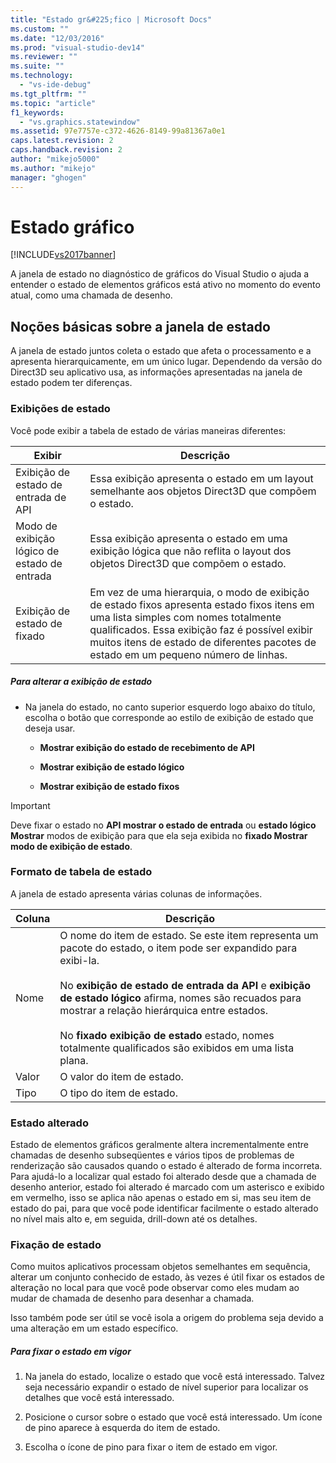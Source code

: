 ```yaml
---
title: "Estado gr&#225;fico | Microsoft Docs"
ms.custom: ""
ms.date: "12/03/2016"
ms.prod: "visual-studio-dev14"
ms.reviewer: ""
ms.suite: ""
ms.technology: 
  - "vs-ide-debug"
ms.tgt_pltfrm: ""
ms.topic: "article"
f1_keywords: 
  - "vs.graphics.statewindow"
ms.assetid: 97e7757e-c372-4626-8149-99a81367a0e1
caps.latest.revision: 2
caps.handback.revision: 2
author: "mikejo5000"
ms.author: "mikejo"
manager: "ghogen"
---
```

# Estado gr&#225;fico
[!INCLUDE[vs2017banner](../code-quality/includes/vs2017banner.md)]

A janela de estado no diagnóstico de gráficos do Visual Studio o ajuda a entender o estado de elementos gráficos está ativo no momento do evento atual, como uma chamada de desenho.  
  
## Noções básicas sobre a janela de estado  
 A janela de estado juntos coleta o estado que afeta o processamento e a apresenta hierarquicamente, em um único lugar.  Dependendo da versão do Direct3D seu aplicativo usa, as informações apresentadas na janela de estado podem ter diferenças.  
  
### Exibições de estado  
 Você pode exibir a tabela de estado de várias maneiras diferentes:  
  
|Exibir|Descrição|  
|------------|---------------|  
|Exibição de estado de entrada de API|Essa exibição apresenta o estado em um layout semelhante aos objetos Direct3D que compõem o estado.|  
|Modo de exibição lógico de estado de entrada|Essa exibição apresenta o estado em uma exibição lógica que não reflita o layout dos objetos Direct3D que compõem o estado.|  
|Exibição de estado de fixado|Em vez de uma hierarquia, o modo de exibição de estado fixos apresenta estado fixos itens em uma lista simples com nomes totalmente qualificados.  Essa exibição faz é possível exibir muitos itens de estado de diferentes pacotes de estado em um pequeno número de linhas.|  
  
##### Para alterar a exibição de estado  
  
-   Na janela do estado, no canto superior esquerdo logo abaixo do título, escolha o botão que corresponde ao estilo de exibição de estado que deseja usar.  
  
    -   **Mostrar exibição do estado de recebimento de API**  
  
    -   **Mostrar exibição de estado lógico**  
  
    -   **Mostrar exibição de estado fixos**  
  
> [!IMPORTANT]
>  Deve fixar o estado no **API mostrar o estado de entrada** ou **estado lógico Mostrar** modos de exibição para que ela seja exibida no **fixado Mostrar modo de exibição de estado**.  
  
### Formato de tabela de estado  
 A janela de estado apresenta várias colunas de informações.  
  
|Coluna|Descrição|  
|------------|---------------|  
|Nome|O nome do item de estado.  Se este item representa um pacote do estado, o item pode ser expandido para exibi\-la.<br /><br /> No **exibição de estado de entrada da API** e **exibição de estado lógico** afirma, nomes são recuados para mostrar a relação hierárquica entre estados.<br /><br /> No **fixado exibição de estado** estado, nomes totalmente qualificados são exibidos em uma lista plana.|  
|Valor|O valor do item de estado.|  
|Tipo|O tipo do item de estado.|  
  
### Estado alterado  
 Estado de elementos gráficos geralmente altera incrementalmente entre chamadas de desenho subseqüentes e vários tipos de problemas de renderização são causados quando o estado é alterado de forma incorreta.  Para ajudá\-lo a localizar qual estado foi alterado desde que a chamada de desenho anterior, estado foi alterado é marcado com um asterisco e exibido em vermelho, isso se aplica não apenas o estado em si, mas seu item de estado do pai, para que você pode identificar facilmente o estado alterado no nível mais alto e, em seguida, drill\-down até os detalhes.  
  
### Fixação de estado  
 Como muitos aplicativos processam objetos semelhantes em sequência, alterar um conjunto conhecido de estado, às vezes é útil fixar os estados de alteração no local para que você pode observar como eles mudam ao mudar de chamada de desenho para desenhar a chamada.  
  
 Isso também pode ser útil se você isola a origem do problema seja devido a uma alteração em um estado específico.  
  
##### Para fixar o estado em vigor  
  
1.  Na janela do estado, localize o estado que você está interessado.  Talvez seja necessário expandir o estado de nível superior para localizar os detalhes que você está interessado.  
  
2.  Posicione o cursor sobre o estado que você está interessado.  Um ícone de pino aparece à esquerda do item de estado.  
  
3.  Escolha o ícone de pino para fixar o item de estado em vigor.
